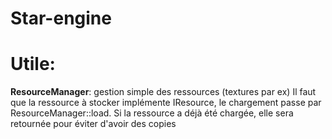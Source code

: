 # Star-engine



# Utile:

**ResourceManager**: gestion simple des ressources (textures par ex)
Il faut que la ressource à stocker implémente IResource, le chargement passe par ResourceManager::load. Si la ressource a déjà été chargée, elle sera retournée pour éviter d'avoir des copies